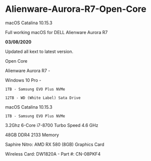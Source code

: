 # Alienware-Aurora-R7-Open-Core
 macOS Catalina 10.15.3

Full working macOS for DELL Alienware Aurora R7 


**03/08/2020**

Updated all kext to latest version.

Open Core 

Alienware Aurora R7 -

Windows 10 Pro -
```
1TB - Samsung EVO Plus NVMe
```
```
12TB - WD (White Label) Sata Drive
```

macOS Catalina 10.15.3
```
1TB - Samsung EVO Plus NVMe
```
3.2Ghz 6-Core i7-8700
Turbo Speed 4.6 GHz

48GB DDR4 2133 Memory

Saphire Nitro:
AMD RX 580 (8GB) Graphics Card

Wireless Card:
DW1820A - Part #: CN-08PKF4
